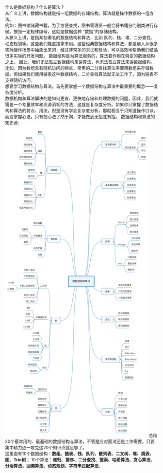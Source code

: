什么是数据结构？什么是算法？</br>
从广义上讲，数据结构就是指一组数据的存储结构。算法就是操作数据的一组方法。</br>
例如：图书馆储藏书籍，为了方便查找，图书管理员一般会将书籍分门别类进行存储。按照一定规律编号，这就是数据这种 "数据"的存储结构。</br>
从狭义上讲，是指某些著名的数据结构和算法，比如 队列、栈、堆、二分查找、动态规划等。这些我们能直接拿来用。这些经典数据结构和算法，都是前人从很多实际操作场景中抽象出来的，经过非常多的求证和检验，可以高效地帮助我们结晶很多实际的开发问题。
数据结构是为算法服务的，算法要作用在特定的数据结构之上。 因此，我们无法孤立数据结构来讲算法，也无法孤立算法来讲数据结构。</br>
比如，因为数组具有随机访问的特点，常用的二分查找算法需要用数组来存储数据。但如果我们使用链表这种数据结构，二分查找算法就无法工作了，因为链表不支持随机访问。</br>
想要学习数据结构与算法，首先要掌握一个数据结构与算法中最重要的概念——复杂度分析。</br>
数据机构和算法解决的是如何更省、更快地存储和处理数据的问题，因此，我们就需要一个考量效率和资源消耗的方法，这就是复杂度分析。如果你只掌握了数据结构和算法的特点、用法，但是没有学会复杂度分析，那就相当于只知道操作口诀，而没掌握心法。只有把心法了然于胸，才能做到无招胜有招。
数据结构和算法的知识点:</br>
![image](https://github.com/XDingfh/DataStructureAndAlgorithm/blob/master/src/main/resources/images/clipboard.png)
总结20个最常用的、最基础的数据结构与算法，不管是应对面试还是工作需要，只要集中精力逐一攻克这20个知识点就足够了。</br>
这里面有10个数据结构：<b style="color=red">数组、链表、栈、队列、散列表、二叉树、堆、跳表、图、Trie树</b>；
10个算法：<b style="color=red">递归、排序、二分查找、搜索、哈希算法、贪心算法、分治算法、回溯算法、动态规划、字符串匹配算法</b>。
